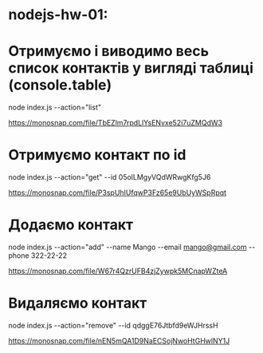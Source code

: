 # nodejs-hw-01:

# Отримуємо і виводимо весь список контактів у вигляді таблиці (console.table)
node index.js --action="list"

https://monosnap.com/file/TbEZlm7rpdLlYsENvxe52i7uZMQdW3 

# Отримуємо контакт по id
node index.js --action="get" --id 05olLMgyVQdWRwgKfg5J6

https://monosnap.com/file/P3spUhIUfqwP3Fz65e9UbUyWSpRpqt 

# Додаємо контакт
node index.js --action="add" --name Mango --email mango@gmail.com --phone 322-22-22

https://monosnap.com/file/W67r4QzrUFB4zjZywpk5MCnapWZteA

# Видаляємо контакт
node index.js --action="remove" --id qdggE76Jtbfd9eWJHrssH

https://monosnap.com/file/nEN5mQA1D9NaECSojNwoHtGHwlNY1J

